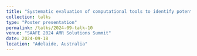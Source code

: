 ```yaml
---
title: "Systematic evaluation of computational tools to identify potential drug-resistant mutations in the absence of experimental complexes"
collection: talks
type: "Poster presentation"
permalink: /talks/2024-09-talk-10
venue: "SAAFE 2024 AMR Solutions Summit"
date: 2024-09-18
location: "Adelaide, Australia"
---
```


<p></p>

<object data="/files/SAAFE_2024_qishengpan_poster.pdf" type="application/pdf" width="841px" height="1250px"></object>



